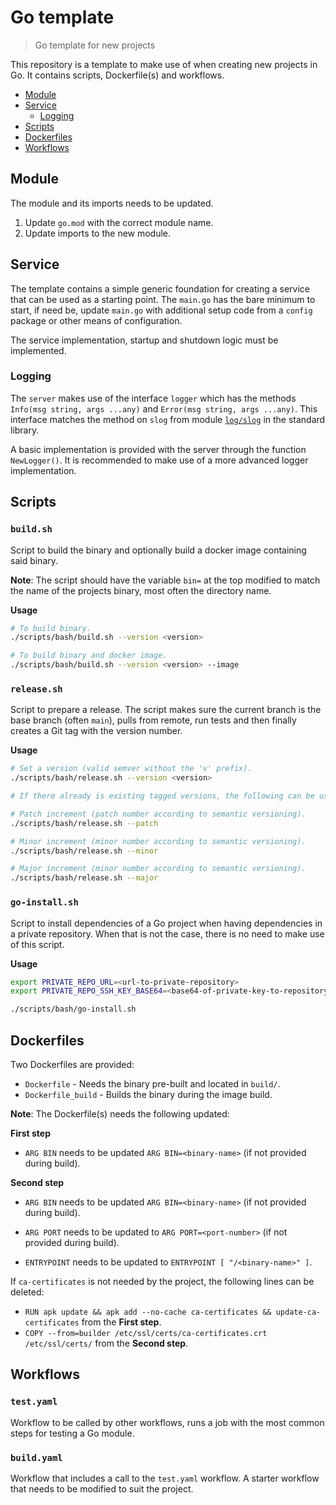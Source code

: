 # Go template

> Go template for new projects

This repository is a template to make use of when creating new projects in
Go. It contains scripts, Dockerfile(s) and workflows.

* [Module](#module)
* [Service](#Service)
  * [Logging](#logging)
* [Scripts](#scripts)
* [Dockerfiles](#dockerfiles)
* [Workflows](#workflows)

## Module

The module and its imports needs to be updated.

1. Update `go.mod` with the correct module name.
2. Update imports to the new module.

## Service

The template contains a simple generic foundation for creating a service that can be used as a starting point. The `main.go` has the bare minimum to start, if need be, update `main.go` with additional setup code from a `config` package or other means of configuration.

The service implementation, startup and shutdown logic must be implemented.

### Logging

The `server` makes use of the interface `logger` which has the methods `Info(msg string, args ...any)` and `Error(msg string, args ...any)`. This interface matches the method on `slog` from module [`log/slog`](https://pkg.go.dev/log/slog) in the standard library.

A basic implementation is provided with the server through the function `NewLogger()`. It is recommended to make use of a more advanced logger implementation.

## Scripts

### `build.sh`

Script to build the binary and optionally build a docker image
containing said binary.

**Note**: The script should have the variable `bin=` at the top modified to match the name of the projects binary, most often the directory name.

**Usage**

```sh
# To build binary.
./scripts/bash/build.sh --version <version>

# To build binary and docker image.
./scripts/bash/build.sh --version <version> --image
```

### `release.sh`

Script to prepare a release. The script makes sure the current branch is the base branch (often `main`), pulls from remote, run tests and then finally creates a Git tag with the version number.

**Usage**

```sh
# Set a version (valid semver without the 'v' prefix).
./scripts/bash/release.sh --version <version>

# If there already is existing tagged versions, the following can be used.

# Patch increment (patch number according to semantic versioning).
./scripts/bash/release.sh --patch

# Minor increment (minor number according to semantic versioning).
./scripts/bash/release.sh --minor

# Major increment (minor number according to semantic versioning).
./scripts/bash/release.sh --major
```

### `go-install.sh`

Script to install dependencies of a Go project when having dependencies in a private repository. When that is not the case, there is no need to make use of this script.

**Usage**

```sh
export PRIVATE_REPO_URL=<url-to-private-repository>
export PRIVATE_REPO_SSH_KEY_BASE64=<base64-of-private-key-to-repository>

./scripts/bash/go-install.sh
```

## Dockerfiles

Two Dockerfiles are provided:

* `Dockerfile` - Needs the binary pre-built and located in `build/`.
* `Dockerfile_build` - Builds the binary during the image build.

**Note**: The Dockerfile(s) needs the following updated:

**First step**

* `ARG BIN` needs to be updated `ARG BIN=<binary-name>` (if not provided during build).

**Second step**

* `ARG BIN` needs to be updated `ARG BIN=<binary-name>` (if not provided during build).
* `ARG PORT` needs to be updated to `ARG PORT=<port-number>` (if not provided during build).

* `ENTRYPOINT` needs to be updated to `ENTRYPOINT [ "/<binary-name>" ]`.

If `ca-certificates` is not needed by the project, the following lines can be deleted:

* `RUN apk update && apk add --no-cache ca-certificates && update-ca-certificates` from the **First step**.
* `COPY --from=builder /etc/ssl/certs/ca-certificates.crt /etc/ssl/certs/` from the **Second step**.


## Workflows

### `test.yaml`

Workflow to be called by other workflows, runs a job with the most common steps for testing a Go module.

### `build.yaml`

Workflow that includes a call to the `test.yaml` workflow. A starter workflow that needs to be modified to suit the project.
